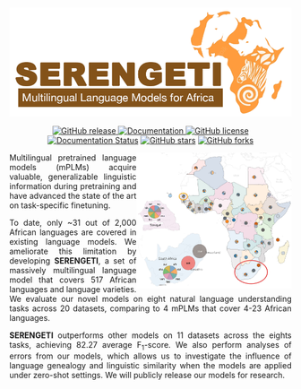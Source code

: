 <p align="center">
    <br>
    <img src="./images/serengeti_logo.png"/>
    <br>
<p>

<p align="center">
<a href="https://github.com/UBC-NLP/serengeti/releases">
        <img alt="GitHub release" src="https://img.shields.io/github/release/UBC-NLP/serengeti.svg">
    </a>

<a href="https://demos.dlnlp.ai/serengeti">
        <img alt="Documentation" src="https://img.shields.io/website.svg?down_color=red&down_message=offline&up_message=online&url=https://demos.dlnlp.ai/serengeti">
    </a>
<a href="https://github.com/UBC-NLP/serengeti/blob/main/LICENSE"><img alt="GitHub license" src="https://img.shields.io/github/license/UBC-NLP/serengeti?logoColor=blue"></a>
<a href='https://serengeti.readthedocs.io/en/latest/?badge=latest'><img src='https://readthedocs.org/projects/serengeti/badge/?version=latest' alt='Documentation Status' /></a>
<a href="https://github.com/UBC-NLP/serengeti/stargazers"><img alt="GitHub stars" src="https://img.shields.io/github/stars/UBC-NLP/serengeti"></a>
<a href="https://github.com/UBC-NLP/serengeti/network"><img alt="GitHub forks" src="https://img.shields.io/github/forks/UBC-NLP/serengeti"></a>

</p>
 
<img src="./images/serengati_languages.jpg" width="55%" height="55%" align="right">
<div style='text-align: justify;'>
Multilingual pretrained language models (mPLMs) acquire valuable, generalizable linguistic information during pretraining and have advanced the state of the art on task-specific finetuning. 

To date, only ~31 out of 2,000 African languages are covered in existing language models. We ameliorate this limitation by developing <b>SERENGETI</b>, a set of massively multilingual language model that covers 517 African languages and language varieties. We evaluate our novel models on eight natural language understanding tasks across 20 datasets, comparing to 4 mPLMs that cover 4-23 African languages. 

<b>SERENGETI</b> outperforms other models on $11$ datasets across the eights tasks, achieving 82.27 average F<sub>1</sub>-score. We also perform analyses of errors from our models, which allows us to investigate the influence of language genealogy and linguistic similarity when the models are applied under zero-shot settings. We will publicly release our models for research.

</div>
